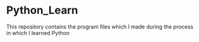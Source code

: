 ﻿# Python_Learn
This repository contains the program files which I made during the process in which I learned Python
